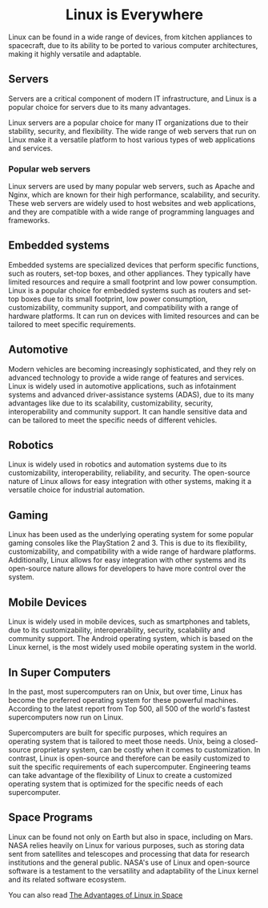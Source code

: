 <center><h1>Linux is Everywhere</h1></center>

Linux can be found in a wide range of devices, from kitchen appliances to spacecraft, due to its ability to be ported to various computer architectures, making it highly versatile and adaptable.

## Servers
Servers are a critical component of modern IT infrastructure, and Linux is a popular choice for servers due to its many advantages.

Linux servers are a popular choice for many IT organizations due to their stability, security, and flexibility. The wide range of web servers that run on Linux make it a versatile platform to host various types of web applications and services.

### Popular web servers
Linux servers are used by many popular web servers, such as Apache and Nginx, which are known for their high performance, scalability, and security. These web servers are widely used to host websites and web applications, and they are compatible with a wide range of programming languages and frameworks.

## Embedded systems
Embedded systems are specialized devices that perform specific functions, such as routers, set-top boxes, and other appliances. They typically have limited resources and require a small footprint and low power consumption.
Linux is a popular choice for embedded systems such as routers and set-top boxes due to its small footprint, low power consumption, customizability, community support, and compatibility with a range of hardware platforms. It can run on devices with limited resources and can be tailored to meet specific requirements.

## Automotive
Modern vehicles are becoming increasingly sophisticated, and they rely on advanced technology to provide a wide range of features and services. Linux is widely used in automotive applications, such as infotainment systems and advanced driver-assistance systems (ADAS), due to its many advantages like due to its scalability, customizability, security, interoperability and community support. It can handle sensitive data and can be tailored to meet the specific needs of different vehicles.

## Robotics
 Linux is widely used in robotics and automation systems due to its customizability, interoperability, reliability, and security. The open-source nature of Linux allows for easy integration with other systems, making it a versatile choice for industrial automation.

 ## Gaming
 Linux has been used as the underlying operating system for some popular gaming consoles like the PlayStation 2 and 3. This is due to its flexibility, customizability, and compatibility with a wide range of hardware platforms. Additionally, Linux allows for easy integration with other systems and its open-source nature allows for developers to have more control over the system.

## Mobile Devices
Linux is widely used in mobile devices, such as smartphones and tablets, due to its customizability, interoperability, security, scalability and community support. The Android operating system, which is based on the Linux kernel, is the most widely used mobile operating system in the world.

## In Super Computers
In the past, most supercomputers ran on Unix, but over time, Linux has become the preferred operating system for these powerful machines.\
According to the latest report from Top 500, all 500 of the world's fastest supercomputers now run on Linux.

Supercomputers are built for specific purposes, which requires an operating system that is tailored to meet those needs. Unix, being a closed-source proprietary system, can be costly when it comes to customization. In contrast, Linux is open-source and therefore can be easily customized to suit the specific requirements of each supercomputer. Engineering teams can take advantage of the flexibility of Linux to create a customized operating system that is optimized for the specific needs of each supercomputer.

## Space Programs
Linux can be found not only on Earth but also in space, including on Mars. NASA relies heavily on Linux for various purposes, such as storing data sent from satellites and telescopes and processing that data for research institutions and the general public. NASA's use of Linux and open-source software is a testament to the versatility and adaptability of the Linux kernel and its related software ecosystem.

You can also read [The Advantages of Linux in Space](https://spacegrant.colorado.edu/COSGC_Projects/symposium_archive/2004/final/Cory_Maccarrone.pdf)


